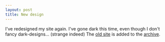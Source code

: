 ```yaml
---
layout: post
title: New design
---
```


I've redesigned my site again. I've gone dark this time, even though I
don't fancy dark-designs... (strange indeed) The
[old site](http://home.flodhest.net/html/old/whiteblackred/top.html)
is added to the [archive](http://home.flodhest.net/html/old/).

